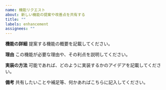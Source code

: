 ```yaml
---
name: 機能リクエスト
about: 新しい機能の提案や改善点を共有する
title: ""
labels: enhancement
assignees: ""
---
```


**機能の詳細**
提案する機能の概要を記載してください。

**理由**
この機能が必要な理由や、その利点を説明してください。

**実装の方法**
可能であれば、どのように実装するかのアイデアを記載してください。

**備考**
共有したいことや補足等、何かあればこちらに記入してください。
